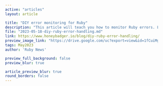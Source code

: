 ```yaml
---
active: "articles"
layout: article

title: "DIY error monitoring for Ruby"
description: "This article will teach you how to monitor Ruby errors. Learn about Ruby's built-in errors, how to use log levels and tagging to customize the log output, display errors on the front-end, and more."
file: "2023-05-18-diy-ruby-error-handling.md"
link: https://www.honeybadger.io/blog/diy-ruby-error-handling/
preview_image_link: "https://drive.google.com/uc?export=view&id=1fCuiMg4D3JOjQg0AjWHIKibu-vU4R3oy"
tags: May2023
author: 'Ruby News'

preview_full_background: false
preview_blur: true

article_preview_blur: true
round_borders: false
---
```

